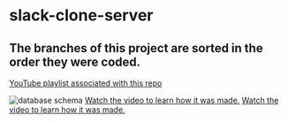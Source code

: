 # slack-clone-server

## The branches of this project are sorted in the order they were coded.

[YouTube playlist associated with this repo](https://www.youtube.com/playlist?list=PLN3n1USn4xlkdRlq3VZ1sT6SGW0-yajjL)

![database schema](database_schema.png)
[Watch the video to learn how it was made.](https://youtu.be/ZL3hMP9BdmQ)
[Watch the video to learn how it was made.](https://youtu.be/62ueuQkPX5Q)
